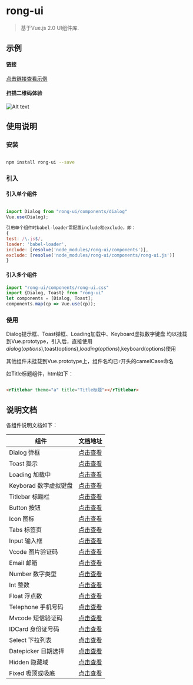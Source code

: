 # rong-ui

> 基于Vue.js 2.0 UI组件库.


## 示例

#### 链接

[点击链接查看示例](https://rong360.github.io/rong-ui/demo/index.html#/) 

#### 扫描二维码体验

![Alt text](https://static.rong360.com/upload/png/a2/70/a27057593a1271f2e877d382d6718fed.png)

## 使用说明

### 安装

```bash

npm install rong-ui --save

```

### 引入

#### 引入单个组件

```js

import Dialog from "rong-ui/components/dialog"
Vue.use(Dialog);

引用单个组件时babel-loader需配置include和exclude，即：
{
test: /\.js$/,
loader: 'babel-loader',
include: [resolve('node_modules/rong-ui/components')],
exclude: [resolve('node_modules/rong-ui/components/rong-ui.js')]
}
```

#### 引入多个组件

```js
import "rong-ui/components/rong-ui.css"
import {Dialog, Toast} from "rong-ui"
let components = [Dialog, Toast];
components.map(cp => Vue.use(cp));
```


### 使用

Dialog提示框、Toast弹框、Loading加载中、Keyboard虚拟数字键盘 均以挂载到Vue.prototype，引入后，直接使用$dialog(options),$toast(options),$loading(options),$keyboard(options)使用

其他组件未挂载到Vue.prototype上，组件名均已`r`开头的camelCase命名

如Title标题组件，html如下：

```html

<rTitlebar theme="a" title="Title标题"></rTitlebar>   

```

## 说明文档

各组件说明文档如下：

| 组件      | 文档地址    | 
|---------- |-------- 
| Dialog 弹框 | [点击查看](https://github.com/rong360/rong360.github.io/blob/master/rong-ui/doc/dialog.md)|
| Toast 提示 | [点击查看](https://github.com/rong360/rong360.github.io/blob/master/rong-ui/doc/toast.md)|
| Loading 加载中 | [点击查看](https://github.com/rong360/rong360.github.io/blob/master/rong-ui/doc/loading.md)|
|Keyborad 数字虚拟键盘| [点击查看](https://github.com/rong360/rong360.github.io/blob/master/rong-ui/doc/keyboard.md)|
|Titlebar 标题栏| [点击查看](https://github.com/rong360/rong360.github.io/blob/master/rong-ui/doc/titlebar.md)|
|Button 按钮| [点击查看](https://github.com/rong360/rong360.github.io/blob/master/rong-ui/doc/button.md)|
|Icon 图标| [点击查看](https://github.com/rong360/rong360.github.io/blob/master/rong-ui/doc/icon.md)|
|Tabs 标签页| [点击查看](https://github.com/rong360/rong360.github.io/blob/master/rong-ui/doc/tabs.md)|
|Input 输入框| [点击查看](https://github.com/rong360/rong360.github.io/blob/master/rong-ui/doc/input.md)|
|Vcode 图片验证码| [点击查看](https://github.com/rong360/rong360.github.io/blob/master/rong-ui/doc/vcode.md)|
|Email 邮箱| [点击查看](https://github.com/rong360/rong360.github.io/blob/master/rong-ui/doc/email.md)|
|Number 数字类型| [点击查看](https://github.com/rong360/rong360.github.io/blob/master/rong-ui/doc/number.md)|
|Int 整数| [点击查看](https://github.com/rong360/rong360.github.io/blob/master/rong-ui/doc/int.md)|
|Float 浮点数| [点击查看](https://github.com/rong360/rong360.github.io/blob/master/rong-ui/doc/float.md)|
|Telephone 手机号码| [点击查看](https://github.com/rong360/rong360.github.io/blob/master/rong-ui/doc/telephone.md)|
|Mvcode 短信验证码| [点击查看](https://github.com/rong360/rong360.github.io/blob/master/rong-ui/doc/mvcode.md)|
|IDCard 身份证号码| [点击查看](https://github.com/rong360/rong360.github.io/blob/master/rong-ui/doc/idcard.md)|
|Select 下拉列表| [点击查看](https://github.com/rong360/rong360.github.io/blob/master/rong-ui/doc/select.md)|
|Datepicker 日期选择| [点击查看](https://github.com/rong360/rong360.github.io/blob/master/rong-ui/doc/datepicker.md)|
|Hidden 隐藏域| [点击查看](https://github.com/rong360/rong360.github.io/blob/master/rong-ui/doc/hidden.md)|
|Fixed 吸顶或吸底| [点击查看](https://github.com/rong360/rong360.github.io/blob/master/rong-ui/doc/fixed.md)|

